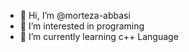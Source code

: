 - 👋 Hi, I’m @morteza-abbasi
- 👀 I’m interested in programing
- 🌱 I’m currently learning c++ Language

<!---
morteza-abbasi/morteza-abbasi is a ✨ special ✨ repository because its `README.md` (this file) appears on your GitHub profile.
You can click the Preview link to take a look at your changes.
--->
